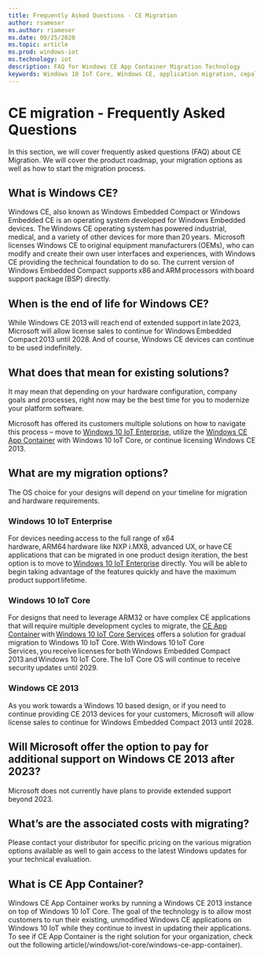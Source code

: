 ```yaml
---
title: Frequently Asked Questions - CE Migration
author: rsameser
ms.author: riameser
ms.date: 09/25/2020
ms.topic: article
ms.prod: windows-iot
ms.technology: iot
description: FAQ for Windows CE App Container Migration Technology
keywords: Windows 10 IoT Core, Windows CE, application migration, cepal, Windows CE Migration FAQ
---
```

# CE migration - Frequently Asked Questions
In this section, we will cover frequently asked questions (FAQ) about CE Migration. We will cover the product roadmap, your migration options as well as how to start the migration process.

## What is Windows CE?  
Windows CE, also known as Windows Embedded Compact or Windows Embedded CE is an operating system developed for Windows Embedded devices. The Windows CE operating system has powered industrial, medical, and a variety of other devices for more than 20 years.  Microsoft licenses Windows CE to original equipment manufacturers (OEMs), who can modify and create their own user interfaces and experiences, with Windows CE providing the technical foundation to do so. The current version of Windows Embedded Compact supports x86 and ARM processors with board support package (BSP) directly.  

## When is the end of life for Windows CE?  
While Windows CE 2013 will reach end of extended support in late 2023, Microsoft will allow license sales to continue for Windows Embedded Compact 2013 until 2028. And of course, Windows CE devices can continue to be used indefinitely.  

## What does that mean for existing solutions?  
It may mean that depending on your hardware configuration, company goals and processes, right now may be the best time for you to modernize your platform software.  

Microsoft has offered its customers multiple solutions on how to navigate this process – move to [Windows 10 IoT Enterprise](/windows/iot-core/windows-iot-enterprise), utilize the [Windows CE App Container](/windows/iot-core/windows-ce-app-container) with Windows 10 IoT Core, or continue licensing Windows CE 2013.  

## What are my migration options?  
The OS choice for your designs will depend on your timeline for migration and hardware requirements.   

### Windows 10 IoT Enterprise  
For devices needing access to the full range of x64 hardware, ARM64 hardware like NXP i.MX8, advanced UX, or have CE applications that can be migrated in one product design iteration, the best option is to move to [Windows 10 IoT Enterprise](/windows/iot-core/windows-iot-enterprise) directly. You will be able to begin taking advantage of the features quickly and have the maximum product support lifetime.  

### Windows 10 IoT Core  
For designs that need to leverage ARM32 or have complex CE applications that will require multiple development cycles to migrate, the [CE App Container](/windows/iot-core/windows-ce-app-container) with [Windows 10 IoT Core Services](/windows-hardware/manufacture/iot/iotcoreservicesoverview) offers a solution for gradual migration to Windows 10 IoT Core. With Windows 10 IoT Core Services, you receive licenses for both Windows Embedded Compact 2013 and Windows 10 IoT Core. The IoT Core OS will continue to receive security updates until 2029.  

### Windows CE 2013
As you work towards a Windows 10 based design, or if you need to continue providing CE 2013 devices for your customers, Microsoft will allow license sales to continue for Windows Embedded Compact 2013 until 2028.   


## Will Microsoft offer the option to pay for additional support on Windows CE 2013 after 2023?
Microsoft does not currently have plans to provide extended support beyond 2023.  

## What’s are the associated costs with migrating?  
Please contact your distributor for specific pricing on the various migration options available as well to gain access to the latest Windows updates for your technical evaluation.  

## What is CE App Container?
Windows CE App Container works by running a Windows CE 2013 instance on top of Windows 10 IoT Core. The goal of the technology is to allow most customers to run their existing, unmodified Windows CE applications on Windows 10 IoT while they continue to invest in updating their applications. To see if CE App Container is the right solution for your organization, check out the following article(/windows/iot-core/windows-ce-app-container).
